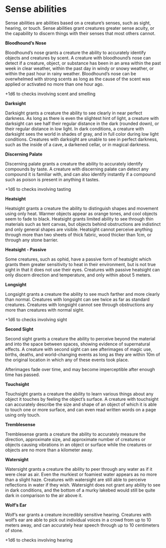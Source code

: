 # Sense abilities

Sense abilities are abilities based on a creature’s senses, such as sight, hearing, or touch. Sense abilities grant creatures greater sense acuity, or the capability to discern things with their senses that most others cannot.

**Bloodhound’s Nose**

Bloodhound’s nose grants a creature the ability to accurately identify objects and creatures by scent. A creature with bloodhound’s nose can detect if a creature, object, or substance has been in an area within the past week in clear weather, within the past day in windy or snowy weather, or within the past hour in rainy weather. Bloodhound’s nose can be overwhelmed with strong scents as long as the cause of the scent was applied or activated no more than one hour ago.

+1d6 to checks involving scent and smelling

**Darksight**

Darksight grants a creature the ability to see clearly in near perfect darkness. As long as there is even the slightest hint of light, a creature with darksight can see half their regular distance in the dark \(rounded down\), or their regular distance in low light. In dark conditions, a creature with darksight sees the world in shades of gray, and in full color during low light conditions. Creatures with darksight are unable to see in perfect darkness, such as the inside of a cave, a darkened cellar, or in magical darkness.

**Discerning Palate**

Discerning palate grants a creature the ability to accurately identify compounds by taste. A creature with discerning palate can detect any compound it is familiar with, and can also identify instantly if a compound such as poison is present in anything it tastes.

+1d6 to checks involving tasting

**Heatsight**

Heatsight grants a creature the ability to distinguish shapes and movement using only heat. Warmer objects appear as orange tones, and cool objects seem to fade to black. Heatsight grants limited ability to see through thin materials such as tent canvas, but objects behind obstructions are indistinct and only general shapes are visible. Heatsight cannot perceive anything through more than two sheets of thick fabric, wood thicker than 1cm, or through any stone barrier.

**Heatsight - Passive**

Some creatures, such as ophid, have a passive form of heatsight which grants them greater sensitivity to heat in their environment, but is not true sight in that it does not use their eyes. Creatures with passive heatsight can only discern direction and temperature, and only within about 5 meters.

**Longsight**

Longsight grants a creature the ability to see much farther and more clearly than normal. Creatures with longsight can see twice as far as standard creatures. Creatures with longsight cannot see through obstructions any more than creatures with normal sight.

+1d6 to checks involving sight

**Second Sight**

Second sight grants a creature the ability to perceive beyond the material and into the space between spaces, showing evidence of supernatural effects. A creature with second sight can see afterimages of magic use, births, deaths, and world-changing events as long as they are within 10m of the original location in which any of these events took place.

Afterimages fade over time, and may become imperceptible after enough time has passed.

**Touchsight**

Touchsight grants a creature the ability to learn various things about any object it touches by feeling the object’s surface. A creature with touchsight can accurately describe the size and shape of an object of which it is able to touch one or more surface, and can even read written words on a page using only touch.

**Tremblesense**

Tremblesense grants a creature the ability to accurately measure the direction, approximate size, and approximate number of creatures or objects causing vibrations in an object or surface while the creatures or objects are no more than a kilometer away.

**Watersight**

Watersight grants a creature the ability to peer through any water as if it were clear as air. Even the murkiest or foamiest water appears as no more than a slight haze. Creatures with watersight are still able to perceive reflections in water if they wish. Watersight does not grant any ability to see in dark conditions, and the bottom of a murky lakebed would still be quite dark in comparison to the air above it.

**Wolf’s Ear**

Wolf’s ear grants a creature incredibly sensitive hearing. Creatures with wolf’s ear are able to pick out individual voices in a crowd from up to 10 meters away, and can accurately hear speech through up to 10 centimeters of stone.

+1d6 to checks involving hearing

